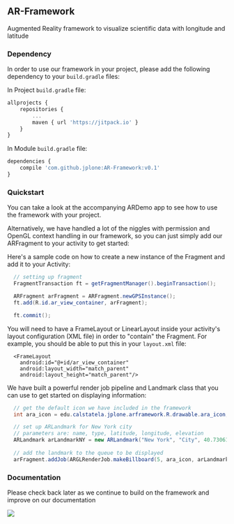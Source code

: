 ## AR-Framework
Augmented Reality framework to visualize scientific data with longitude and latitude

### Dependency

In order to use our framework in your project, please add the following dependency to your `build.gradle` files:

In Project `build.gradle` file:
```javascript
allprojects {
    repositories {
        ...
        maven { url 'https://jitpack.io' }
    }
}
```

In Module `build.gradle` file:
```javascript
dependencies {
    compile 'com.github.jplone:AR-Framework:v0.1'
}
```

### Quickstart

You can take a look at the accompanying ARDemo app to see how to use the framework with your project.

Alternatively, we have handled a lot of the niggles with permission and OpenGL context handling in our framework, so you can just simply add our ARFragment to your activity to get started:

Here's a sample code on how to create a new instance of the Fragment and add it to your Activity:
```java
  // setting up fragment
  FragmentTransaction ft = getFragmentManager().beginTransaction();

  ARFragment arFragment = ARFragment.newGPSInstance();
  ft.add(R.id.ar_view_container, arFragment);

  ft.commit();
```

You will need to have a FrameLayout or LinearLayout inside your activity's layout configuration (XML file) in order to "contain" the Fragment. For example, you should be able to put this in your `layout.xml` file:

```
  <FrameLayout
    android:id="@+id/ar_view_container"
    android:layout_width="match_parent"
    android:layout_height="match_parent"/>
```

We have built a powerful render job pipeline and Landmark class that you can use to get started on displaying information:

```java
  // get the default icon we have included in the framework
  int ara_icon = edu.calstatela.jplone.arframework.R.drawable.ara_icon;

  // set up ARLandmark for New York city
  // parameters are: name, type, latitude, longitude, elevation
  ARLandmark arLandmarkNY = new ARLandmark("New York", "City", 40.730610f, -73.935242f, 100.0f);
  
  // add the landmark to the queue to be displayed
  arFragment.addJob(ARGLRenderJob.makeBillboard(5, ara_icon, arLandmarkNY));
```

### Documentation

Please check back later as we continue to build on the framework and improve on our documentation

[![](https://jitpack.io/v/jplone/AR-Framework.svg)](https://jitpack.io/#jplone/AR-Framework)
